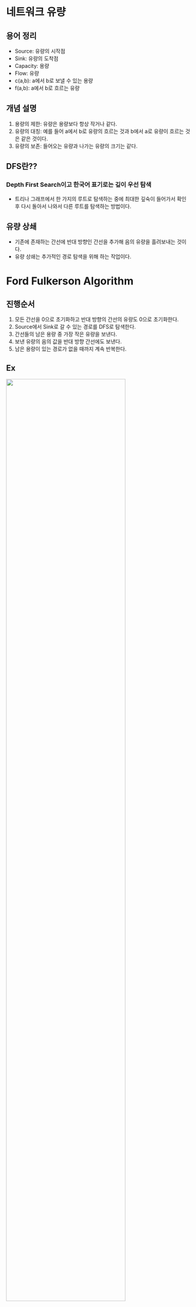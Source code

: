 # 네트워크 유량
## 용어 정리
* Source: 유량의 시작점 
* Sink: 유량의 도착점
* Capacity: 용량
* Flow: 유량
* c(a,b):  a에서 b로 보낼 수 있는 용량
* f(a,b):  a에서 b로 흐르는 유량
## 개념 설명
1. 용량의 제한: 유량은 용량보다 항상 작거나 같다.
2. 유량의 대칭: 예를 들어 a에서 b로 유량의 흐르는 것과 b에서 a로 유량이 흐르는 것은 같은 것이다.
3. 유량의 보존: 들어오는 유량과 나가는 유량의 크기는 같다.
## DFS란??
### Depth First Search이고 한국어 표기로는 깊이 우선 탐색
* 트리나 그래프에서 한 가지의 루트로 탐색하는 중에 최대한 깊숙이 들어가서 확인 후 다시 돌아서 나와서 다른 루트를 탐색하는 방법이다.
## 유량 상쇄
* 기존에 존재하는 간선에 반대 방향인 간선을 추가해 음의 유량을 흘려보내는 것이다.
* 유량 상쇄는 추가적인 경로 탐색을 위해 하는 작업이다.
# Ford Fulkerson Algorithm
## 진행순서
1. 모든 간선을 0으로 초기화하고 반대 방향의 간선의 유량도 0으로 초기화한다.
2. Source에서 Sink로 갈 수 있는 경로를 DFS로 탐색한다.
3. 간선들의 남은 용량 중 가장 작은 유량을 보낸다.
4. 보낸 유량의 음의 값을 반대 방향 간선에도 보낸다.
5. 남은 용량이 있는 경로가 없을 때까지 계속 반복한다.
## Ex
<img width="80%" src="https://user-images.githubusercontent.com/101376892/165742192-edf6cb3f-5031-4250-9836-b0db800e006a.png"/>

1. 이 그림은 모든 간선과 반대 방향의 간선의 유량을 0으로 초기화한다
2. 깊이 우선 탐색 방법을 이용해 Source-> A -> B -> Sink 라는 경로를 탐색한다
3. 간선에 있는 가장 작은 유량 값인 1을 보낸다.
4. 반대 방향 간선에도 유량 상쇄를 이용해 마이너스 값의 유량을 보낸다.
<img width="80%" src="https://user-images.githubusercontent.com/101376892/165745369-d6a8c03a-7809-455f-9152-f18857177ddc.png">

5. Sourve -> B -> A -> Sink 라는 길의 남은 용량을 확인 후 가장 작은 값을 흘려 보낸다.
<img width="80%" src="https://user-images.githubusercontent.com/101376892/165745380-50856274-51d9-4255-84d1-bac8f11175cc.png"/>

6. 마지막에 (a,b)와 (b,a)가 상쇄되어 결과값이 나온다.
## 시간 복잡도
*  시간 복잡도 O(E*F)
* 시간 복잡도가 F와 관련이 있어 F값이 클수록 힘들어진다.
## 소스 코드
<img width="80%" src="https://user-images.githubusercontent.com/101376892/165749303-108d2832-c58d-4057-bf94-5aee3e2bf3a9.png"/>
<img width="80%" src="https://user-images.githubusercontent.com/101376892/165749305-688b9e47-772c-4e22-8181-cdefa8d95bd8.png"/>